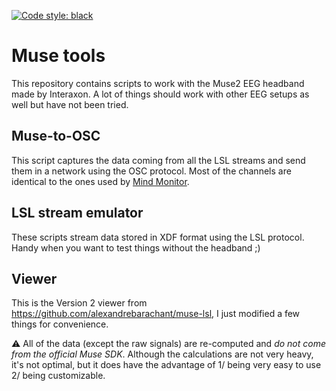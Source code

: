 [![Code style: black](https://img.shields.io/badge/code%20style-black-000000.svg)](https://github.com/psf/black)

# Muse tools
This repository contains scripts to work with the Muse2 EEG headband made by Interaxon. A lot of things should work with other EEG setups as well but have not been tried.

## Muse-to-OSC
This script captures the data coming from all the LSL streams and send them in a network using the OSC protocol. Most of the channels are identical to the ones used by [Mind Monitor](https://mind-monitor.com/FAQ.php#Compatibility).

## LSL stream emulator
These scripts stream data stored in XDF format using the LSL protocol. Handy when you want to test things without the headband ;)

## Viewer
This is the Version 2 viewer from https://github.com/alexandrebarachant/muse-lsl, I just modified a few things for convenience.


:warning: All of the data (except the raw signals) are re-computed and *do not come from the official Muse SDK*. Although the calculations are not very heavy, it's not optimal, but it does have the advantage of 1/ being very easy to use 2/ being customizable.